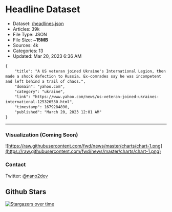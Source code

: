 # Headline Dataset

- Dataset: [/headlines.json](https://raw.githubusercontent.com/fwd/news/master/headlines.json) 
- Articles: 39k
- File Type: JSON
- File Size: ~**15MB**
- Sources: 4k
- Categories: 13
- Updated: Mar 20, 2023 6:36 AM

```
{
    "title": "A US veteran joined Ukraine's International Legion, then made a shock defection to Russia. Ex-comrades say he was incompetent and left behind a trail of chaos.",
    "domain": "yahoo.com",
    "category": "ukraine",
    "link": "https://www.yahoo.com/news/us-veteran-joined-ukraines-international-125326530.html",
    "timestamp": 1679284890,
    "published": "March 20, 2023 12:01 AM"
}
```

---

### Visualization (Coming Soon)

![https://raw.githubusercontent.com/fwd/news/master/charts/chart-1.png](https://raw.githubusercontent.com/fwd/news/master/charts/chart-1.png)

### Contact 

Twitter: [@nano2dev](https://twitter.com/nano2dev)

## Github Stars

[![Stargazers over time](https://starchart.cc/fwd/news.svg)](https://starchart.cc/fwd/news)
